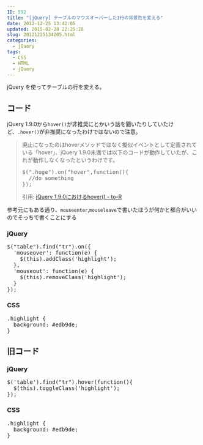 ```yaml
---
ID: 592
title: "[jQuery] テーブルのマウスオーバーした1行の背景色を変える"
date: 2012-12-25 13:42:05
updated: 2015-02-28 22:25:28
slug: 20121225134205.html
categories:
  - jQuery
tags:
  - CSS
  - HTML
  - jQuery
---
```


jQuery を使ってテーブルの行を変える。

<!--more-->
<h2>コード</h2>
jQuery 1.9.0から<code>hover()</code>が非推奨にとかいう話を聞いたりしていたけど、<code>.hover()</code>が非推奨になったわけではないので注意。

<blockquote>廃止になったのはhoverメソッドではなく擬似イベントとして定義されている「hover」、jQuery 1.9.0未満では以下のコードが動作していたが、これが動作しなくなったというわけです。
<pre>$(".hoge").on("hover",function(){
  //do something
});</pre>
<footer>引用: <a href="http://blog.webcreativepark.net/2013/01/22-104701.html" target="_blank">jQuery 1.9.0におけるhover() - to-R</a></footer></blockquote>

参考元にもある通り、<code>mouseenter</code>,<code>mouseleave</code>で書いたほうが何かと都合がいいのでそっちで書くことにする

<h3>jQuery</h3>
<pre class="linenums">
$("table").find("tr").on({
  'mouseover': function(e) {
    $(this).addClass('highlight');
  },
  'mouseout': function(e) {
    $(this).removeClass('highlight');
  }
});
</pre>

<h3>CSS</h3>
<pre class="linenums">
.highlight {
  background: #edb9de;
}
</pre>

<h2>旧コード</h2>
<h3>jQuery</h3>
<pre class="linenums">$('table').find("tr").hover(function(){
  $(this).toggleClass('highlight');
});</pre>

<h3>CSS</h3>
<pre class="linenums">.highlight {
  background: #edb9de;
}</pre>
